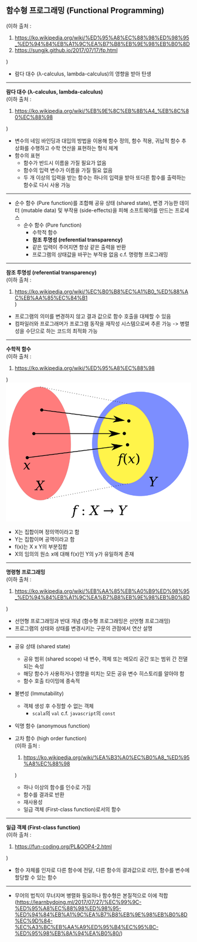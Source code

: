 ## 함수형 프로그래밍 (Functional Programming)
(이하 출처 : 
1. https://ko.wikipedia.org/wiki/%ED%95%A8%EC%88%98%ED%98%95_%ED%94%84%EB%A1%9C%EA%B7%B8%EB%9E%98%EB%B0%8D
2. https://sungjk.github.io/2017/07/17/fp.html


)
* 람다 대수 (λ-calculus, lambda-calculus)의 영향을 받아 탄생


- - -
**람다 대수 (λ-calculus, lambda-calculus)**   
(이하 출처 : 
1. https://ko.wikipedia.org/wiki/%EB%9E%8C%EB%8B%A4_%EB%8C%80%EC%88%98


)
  * 변수의 네임 바인딩과 대입의 방법을 이용해 함수 정의, 함수 적용, 귀납적 함수 추상화를 수행하고 수학 연산을 표현하는 형식 체계
  * 함수의 표현
    * 함수가 반드시 이름을 가질 필요가 없음
    * 함수의 입력 변수가 이름을 가질 필요 없음
    * 두 개 이상의 입력을 받는 함수는 하나의 입력을 받아 또다른 함수를 출력하는 함수로 다시 사용 가능
- - -

* 순수 함수 (Pure function)를 조합해 공유 상태 (shared state), 변경 가능한 데이터 (mutable data) 및 부작용 (side-effects)을 피해 소프트웨어를 만드는 프로세스
  * 순수 함수 (Pure function)
    * 수학적 함수
    * **참조 투명성 (referential transparency)**
    * 같은 입력이 주어지면 항상 같은 출력을 반환
    * 프로그램의 상태값을 바꾸는 부작용 없음 c.f. 명령형 프로그래밍

- - -
**참조 투명성 (referential transparency)**   
(이하 출처 : 
1. https://ko.wikipedia.org/wiki/%EC%B0%B8%EC%A1%B0_%ED%88%AC%EB%AA%85%EC%84%B1    
)      
 *  프로그램의 의미를 변경하지 않고 결과 값으로 함수 호출을 대체할 수 있음
 * 컴파일러와 프로그래머가 프로그램 동작을 재작성 시스템으로써 추론 가능 -> 병렬성을 수단으로 하는 코드의 최적화 가능

- - -
**수학적 함수**   
(이하 출처 : 
1. https://ko.wikipedia.org/wiki/%ED%95%A8%EC%88%98

)   
![function](./data/images/function.png)   
 * X는 집합이며 정의역이라고 함
 * Y는 집합이며 공역이라고 함
 * f(x)는 X x Y의 부분집합
 * X의 임의의 원소 x에 대해 f(x)인 Y의 y가 유일하게 존재
- - -
**명령형 프로그래밍**   
(이하 출처 : 
1. https://ko.wikipedia.org/wiki/%EB%AA%85%EB%A0%B9%ED%98%95_%ED%94%84%EB%A1%9C%EA%B7%B8%EB%9E%98%EB%B0%8D


)   
   * 선언형 프로그래밍과 반대 개념 (함수형 프로그래밍은 선언형 프로그래밍)
   * 프로그램의 상태와 상태를 변경시키는 구문의 관점에서 연산 설명
- - -
  * 공유 상태 (shared state)
    * 공유 범위 (shared scope) 내 변수, 객체 또는 메모리 공간 또는 범위 간 전댈되는 속성
    * 해당 함수가 사용하거나 영향을 미치는 모든 공유 변수 히스토리를 알아야 함
    * 함수 호출 타이밍에 종속적
  * 불변성 (Immutability)
    * 객체 생성 후 수정할 수 없는 객체
      * ```scala```의 ```val``` c.f. ```javascript```의 ```const```
  * 익명 함수 (anonymous function)
  * 고차 함수 (high order function)   
    (이하 출처 : 
    1. https://ko.wikipedia.org/wiki/%EA%B3%A0%EC%B0%A8_%ED%95%A8%EC%88%98

    )
     * 하나 이상의 함수를 인수로 가짐
     * 함수를 결과로 반환
     * 재사용성
     * 일급 객체 (First-class function)로서의 함수

- - -
**일급 객체 (First-class function)**   
(이하 출처 : 
1. https://fun-coding.org/PL&OOP4-2.html

)      
 * 함수 자체를 인자로 다른 함수에 전달, 다른 함수의 결과값으로 리턴, 함수를 변수에 할당할 수 있는 함수
- - -

* 무어의 법칙이 무너지며 병렬화 필요하나 함수형은 본질적으로 이에 적합 (https://learnbydoing.ml/2017/07/27/%EC%99%9C-%ED%95%A8%EC%88%98%ED%98%95-%ED%94%84%EB%A1%9C%EA%B7%B8%EB%9E%98%EB%B0%8D%EC%9D%84-%EC%A3%BC%EB%AA%A9%ED%95%B4%EC%95%BC-%ED%95%98%EB%8A%94%EA%B0%80/)

